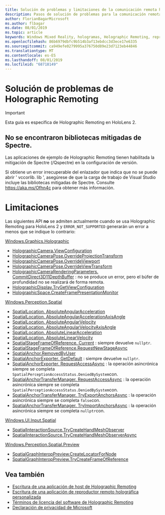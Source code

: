```yaml
---
title: Solución de problemas y limitaciones de la comunicación remota holográfica
description: Pasos de solución de problemas para la comunicación remota holográfica en HoloLens 2.
author: FlorianBagarMicrosoft
ms.author: flbagar
ms.date: 08/01/2019
ms.topic: article
keywords: Windows Mixed Reality, hologramas, Holographic Remoting, representación remota, representación en red, HoloLens, hologramas remotos, solución de problemas, ayuda
ms.openlocfilehash: 86b6979dbfc9b514b3af13ebdcc3d3ece17e6335
ms.sourcegitcommit: ca949efe0279995a376750d89e23d7123eb44846
ms.translationtype: MT
ms.contentlocale: es-ES
ms.lasthandoff: 08/01/2019
ms.locfileid: "68718149"
---
```

# <a name="holographic-remoting-troubleshooting"></a>Solución de problemas de Holographic Remoting

> [!IMPORTANT]
> Esta guía es específica de Holographic Remoting en HoloLens 2.

## <a name="spectre-mitigated-libraries-not-found"></a>No se encontraron bibliotecas mitigadas de Spectre.

Las aplicaciones de ejemplo de Holographic Remoting tienen habilitada la mitigación de Spectre (/Qspectre) en la configuración de versión.

Si obtiene un error irrecuperable del enlazador que indica que no se puede abrir ' vccorlib. lib ', asegúrese de que la carga de trabajo de Visual Studio incluye las bibliotecas mitigadas de Spectre. Consulte https://aka.ms/Ofhn4c para obtener más información.

# <a name="limitations"></a>Limitaciones

Las siguientes API **no** se admiten actualmente cuando se usa Holographic Remoting para HoloLens 2 y ```ERROR_NOT_SUPPORTED``` generarán un error a menos que se indique lo contrario:

[Windows.Graphics.Holographic](https://docs.microsoft.com/en-us/uwp/api/windows.graphics.holographic)

* [HolographicCamera.ViewConfiguration](https://docs.microsoft.com/en-us/uwp/api/windows.graphics.holographic.holographiccamera.viewconfiguration)
* [HolographicCameraPose.OverrideProjectionTransform](https://docs.microsoft.com/en-us/uwp/api/windows.graphics.holographic.holographiccamerapose.overrideprojectiontransform)
* [HolographicCameraPose.OverrideViewport](https://docs.microsoft.com/en-us/uwp/api/windows.graphics.holographic.holographiccamerapose.overrideviewport)
* [HolographicCameraPose.OverrideViewTransform](https://docs.microsoft.com/en-us/uwp/api/windows.graphics.holographic.holographiccamerapose.overrideviewtransform)
* [HolographicCameraRenderingParameters. CommitDirect3D11DepthBuffer](https://docs.microsoft.com/en-us/uwp/api/windows.graphics.holographic.holographiccamerarenderingparameters.commitdirect3d11depthbuffer#Windows_Graphics_Holographic_HolographicCameraRenderingParameters_CommitDirect3D11DepthBuffer_Windows_Graphics_DirectX_Direct3D11_IDirect3DSurface_) : no se produce un error, pero el búfer de profundidad no se realizará de forma remota.
* [HolographicDisplay.TryGetViewConfiguration](https://docs.microsoft.com/en-us/uwp/api/windows.graphics.holographic.holographicdisplay.trygetviewconfiguration)
* [HolographicSpace.CreateFramePresentationMonitor](https://docs.microsoft.com/en-us/uwp/api/windows.graphics.holographic.holographicspace.createframepresentationmonitor)

[Windows.Perception.Spatial](https://docs.microsoft.com/en-us/uwp/api/windows.perception.spatial)

* [SpatialLocation. AbsoluteAngularAcceleration](https://docs.microsoft.com/en-us/uwp/api/windows.perception.spatial.spatiallocation.absoluteangularacceleration)
* [SpatialLocation. AbsoluteAngularAccelerationAxisAngle](https://docs.microsoft.com/en-us/uwp/api/windows.perception.spatial.spatiallocation.absoluteangularaccelerationaxisangle)
* [SpatialLocation. AbsoluteAngularVelocity](https://docs.microsoft.com/en-us/uwp/api/windows.perception.spatial.spatiallocation.absoluteangularvelocity)
* [SpatialLocation. AbsoluteAngularVelocityAxisAngle](https://docs.microsoft.com/en-us/uwp/api/windows.perception.spatial.spatiallocation.absoluteangularvelocityaxisangle)
* [SpatialLocation. AbsoluteLinearAcceleration](https://docs.microsoft.com/is-is/uwp/api/windows.perception.spatial.spatiallocation.absolutelinearacceleration)
* [SpatialLocation. AbsoluteLinearVelocity](https://docs.microsoft.com/en-us/uwp/api/windows.perception.spatial.spatiallocation.absolutelinearvelocity)
* [SpatialStageFrameOfReference. Current](https://docs.microsoft.com/en-us/uwp/api/windows.perception.spatial.spatialstageframeofreference.current) : siempre devuelve ```nullptr```.
* [SpatialStageFrameOfReference.RequestNewStageAsync](https://docs.microsoft.com/en-us/uwp/api/windows.perception.spatial.spatialstageframeofreference.requestnewstageasync)
* [SpatialAnchor.RemovedByUser](https://docs.microsoft.com/en-us/uwp/api/windows.perception.spatial.spatialanchor.removedbyuser)
* [SpatialAnchorExporter. GetDefault](https://docs.microsoft.com/en-us/uwp/api/windows.perception.spatial.spatialanchorexporter.getdefault
) : siempre devuelve ```nullptr```.
* [SpatialAnchorExporter. RequestAccessAsync](https://docs.microsoft.com/en-us/uwp/api/windows.perception.spatial.spatialanchorexporter.requestaccessasync
) : la operación asincrónica siempre se completa ```SpatialPerceptionAccessStatus.DeniedBySystem```con.
* [SpatialAnchorTransferManager. RequestAccessAsync](https://docs.microsoft.com/en-us/uwp/api/windows.perception.spatial.spatialanchortransfermanager.requestaccessasync#Windows_Perception_Spatial_SpatialAnchorTransferManager_RequestAccessAsync) : la operación asincrónica siempre se completa ```SpatialPerceptionAccessStatus.DeniedBySystem```con.
* [SpatialAnchorTransferManager. TryExportAnchorsAsync](https://docs.microsoft.com/en-us/uwp/api/windows.perception.spatial.spatialanchortransfermanager.tryexportanchorsasync#Windows_Perception_Spatial_SpatialAnchorTransferManager_TryExportAnchorsAsync_Windows_Foundation_Collections_IIterable_Windows_Foundation_Collections_IKeyValuePair_System_String_Windows_Perception_Spatial_SpatialAnchor___Windows_Storage_Streams_IOutputStream_) : la operación asincrónica siempre se completa ```false```con.
* [SpatialAnchorTransferManager. TryImportAnchorsAsync](https://docs.microsoft.com/en-us/uwp/api/windows.perception.spatial.spatialanchortransfermanager.tryimportanchorsasync
) : la operación asincrónica siempre se completa ```nullptr```con.

[Windows.UI.Input.Spatial](https://docs.microsoft.com/en-us/uwp/api/windows.ui.input.spatial)

* [SpatialInteractionSource.TryCreateHandMeshObserver](https://docs.microsoft.com/en-us/uwp/api/windows.ui.input.spatial.spatialinteractionsource.trycreatehandmeshobserver#Windows_UI_Input_Spatial_SpatialInteractionSource_TryCreateHandMeshObserver)
* [SpatialInteractionSource.TryCreateHandMeshObserverAsync](https://docs.microsoft.com/en-us/uwp/api/windows.ui.input.spatial.spatialinteractionsource.trycreatehandmeshobserverasync)

[Windows.Perception.Spatial.Preview](https://docs.microsoft.com/en-us/uwp/api/windows.perception.spatial.preview)

* [SpatialGraphInteropPreview.CreateLocatorForNode](https://docs.microsoft.com/en-us/uwp/api/windows.perception.spatial.preview.spatialgraphinteroppreview.createlocatorfornode)
* [SpatialGraphInteropPreview.TryCreateFrameOfReference](https://docs.microsoft.com/en-us/uwp/api/windows.perception.spatial.preview.spatialgraphinteroppreview.trycreateframeofreference)

## <a name="see-also"></a>Vea también
* [Escritura de una aplicación de host de Holographic Remoting](holographic-remoting-create-host.md)
* [Escritura de una aplicación de reproductor remoto holográfica personalizada](holographic-remoting-create-player.md)
* [Términos de licencia del software de Holographic Remoting](https://docs.microsoft.com/en-us/legal/mixed-reality/microsoft-holographic-remoting-software-license-terms)
* [Declaración de privacidad de Microsoft](https://go.microsoft.com/fwlink/?LinkId=521839)